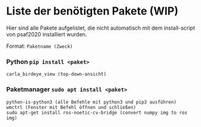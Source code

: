# Liste der benötigten Pakete (WIP)

Hier sind alle Pakete aufgelistet, die nicht automatisch mit dem install-script von psaf2020 installiert wurden.

Format: ```Paketname (Zweck)```

### Python ```pip install <paket>```
```
carla_birdeye_view (top-down-ansicht)

```
### Paketmanager ```sudo apt install <paket>```
```
python-is-python3 (alle Befehle mit python3 und pip3 ausführen)
wmctrl (Fenster mit Befehl öffnen und schließen)
sudo apt-get install ros-noetic-cv-bridge (convert numpy img to ros img)

```